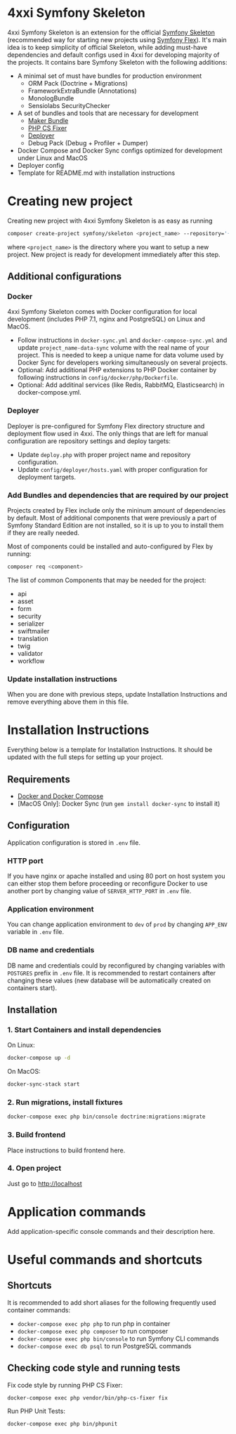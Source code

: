 4xxi Symfony Skeleton
==========

4xxi Symfony Skeleton is an extension for the official [Symfony Skeleton](https://github.com/symfony/skeleton) 
(recommended way for starting new projects using [Symfony Flex](https://symfony.com/doc/current/setup/flex.html)). 
It's main idea is to keep simplicity of official Skeleton, while adding must-have dependencies and default configs used
in 4xxi for developing majority of the projects. It contains bare Symfony Skeleton with the following additions:

* A minimal set of must have bundles for production environment
    * ORM Pack (Doctrine + Migrations)
    * FrameworkExtraBundle (Annotations)
    * MonologBundle
    * Sensiolabs SecurityChecker
* A set of bundles and tools that are necessary for development
    * [Maker Bundle](https://symfony.com/doc/current/bundles/SymfonyMakerBundle/index.html)
    * [PHP CS Fixer](https://cs.sensiolabs.org/)
    * [Deployer](https://deployer.org/)
    * Debug Pack (Debug + Profiler + Dumper)
* Docker Compose and Docker Sync configs optimized for development under Linux and MacOS
* Deployer config
* Template for README.md with installation instructions

Creating new project 
==========

Creating new project with 4xxi Symfony Skeleton is as easy as running
```bash
composer create-project symfony/skeleton <project_name> --repository='{"type":"git","url":"git@bitbucket.org:4xxi/symfony-skeleton.git"}' 
```
where `<project_name>` is the directory where you want to setup a new project. New project is ready for development 
immediately after this step.

## Additional configurations

### Docker
4xxi Symfony Skeleton comes with Docker configuration for local development (includes PHP 7.1, nginx and PostgreSQL)
on Linux and MacOS.

* Follow instructions in `docker-sync.yml` and `docker-compose-sync.yml` and update `project_name-data-sync` volume 
  with the real name of your project. This is needed to keep a unique name for data volume used by Docker Sync for 
  developers working simultaneously on several projects.
* Optional: Add additional PHP extensions to PHP Docker container by following instructions in 
  `config/docker/php/Dockerfile`.
* Optional: Add additinal services (like Redis, RabbitMQ, Elasticsearch) in docker-compose.yml.

### Deployer
Deployer is pre-configured for Symfony Flex directory structure and deployment flow used in 4xxi. The only things that 
are left for manual configuration are repository settings and deploy targets:

* Update `deploy.php` with proper project name and repository configuration.
* Update `config/deployer/hosts.yaml` with proper configuration for deployment targets.

### Add Bundles and dependencies that are required by our project
Projects created by Flex include only the mininum amount of dependencies by default. Most of additional components that 
were previously a part of Symfony Standard Edition are not installed, so it is up to you to install them if they are 
really needed.

Most of components could be installed and auto-configured by Flex by running:
```bash
composer req <component>
```
The list of common Components that may be needed for the project:

* api
* asset
* form
* security
* serializer
* swiftmailer
* translation
* twig
* validator
* workflow

### Update installation instructions

When you are done with previous steps, update Installation Instructions and remove everything above them in this file.

Installation Instructions
==========

Everything below is a template for Installation Instructions. It should be updated with the full steps for setting up
your project.

## Requirements

* [Docker and Docker Compose](https://docs.docker.com/engine/installation)
* [MacOS Only]: Docker Sync (run `gem install docker-sync` to install it)

## Configuration

Application configuration is stored in `.env` file. 

### HTTP port
If you have nginx or apache installed and using 80 port on host system you can either stop them before proceeding or 
reconfigure Docker to use another port by changing value of `SERVER_HTTP_PORT` in `.env` file.

### Application environment
You can change application environment to `dev` of `prod` by changing `APP_ENV` variable in `.env` file.

### DB name and credentials
DB name and credentials could by reconfigured by changing variables with `POSTGRES` prefix in `.env` file. It is 
recommended to restart containers after changing these values (new database will be automatically created on containers 
start).

## Installation

### 1. Start Containers and install dependencies 
On Linux:
```bash
docker-compose up -d
```
On MacOS:
```bash
docker-sync-stack start
```
### 2. Run migrations, install fixtures
```bash
docker-compose exec php bin/console doctrine:migrations:migrate
```

### 3. Build frontend
Place instructions to build frontend here.

### 4. Open project
Just go to [http://localhost](http://localhost)


Application commands
==========
Add application-specific console commands and their description here.


Useful commands and shortcuts
==========

## Shortcuts
It is recommended to add short aliases for the following frequently used container commands:

* `docker-compose exec php php` to run php in container
* `docker-compose exec php composer` to run composer
* `docker-compose exec php bin/console` to run Symfony CLI commands
* `docker-compose exec db psql` to run PostgreSQL commands


## Checking code style and running tests
Fix code style by running PHP CS Fixer:
```bash
docker-compose exec php vendor/bin/php-cs-fixer fix
```

Run PHP Unit Tests:
```bash
docker-compose exec php bin/phpunit
```